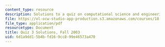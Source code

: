 ```yaml
---
content_type: resource
description: Solutions to a quiz on computational science and engineering.
file: https://ol-ocw-studio-app-production.s3.amazonaws.com/courses/18-085-computational-science-and-engineering-i-fall-2008/6d1a9dd15b4bfd169cc099e46573a470_q318085f03sol.pdf
file_type: application/pdf
resourcetype: Document
title: Quiz 3 Solutions, Fall 2003
uid: 6d1a9dd1-5b4b-fd16-9cc0-99e46573a470
---
```

